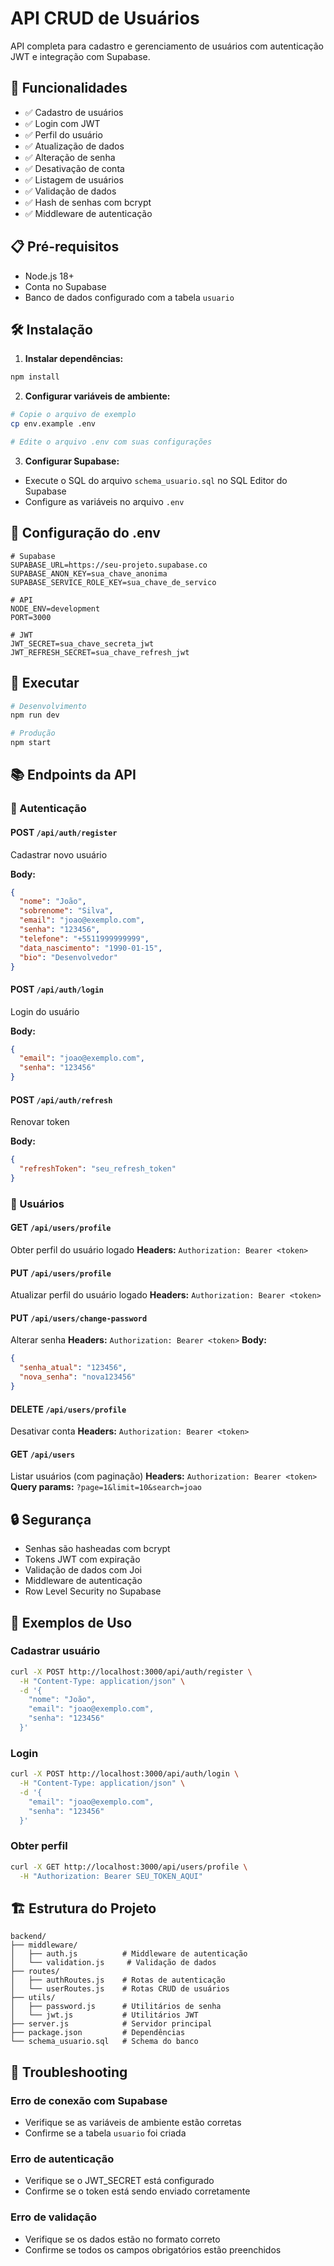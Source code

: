# API CRUD de Usuários

API completa para cadastro e gerenciamento de usuários com autenticação JWT e integração com Supabase.

## 🚀 Funcionalidades

- ✅ Cadastro de usuários
- ✅ Login com JWT
- ✅ Perfil do usuário
- ✅ Atualização de dados
- ✅ Alteração de senha
- ✅ Desativação de conta
- ✅ Listagem de usuários
- ✅ Validação de dados
- ✅ Hash de senhas com bcrypt
- ✅ Middleware de autenticação

## 📋 Pré-requisitos

- Node.js 18+
- Conta no Supabase
- Banco de dados configurado com a tabela `usuario`

## 🛠️ Instalação

1. **Instalar dependências:**
```bash
npm install
```

2. **Configurar variáveis de ambiente:**
```bash
# Copie o arquivo de exemplo
cp env.example .env

# Edite o arquivo .env com suas configurações
```

3. **Configurar Supabase:**
- Execute o SQL do arquivo `schema_usuario.sql` no SQL Editor do Supabase
- Configure as variáveis no arquivo `.env`

## 🔧 Configuração do .env

```env
# Supabase
SUPABASE_URL=https://seu-projeto.supabase.co
SUPABASE_ANON_KEY=sua_chave_anonima
SUPABASE_SERVICE_ROLE_KEY=sua_chave_de_servico

# API
NODE_ENV=development
PORT=3000

# JWT
JWT_SECRET=sua_chave_secreta_jwt
JWT_REFRESH_SECRET=sua_chave_refresh_jwt
```

## 🚀 Executar

```bash
# Desenvolvimento
npm run dev

# Produção
npm start
```

## 📚 Endpoints da API

### 🔐 Autenticação

#### POST `/api/auth/register`
Cadastrar novo usuário

**Body:**
```json
{
  "nome": "João",
  "sobrenome": "Silva",
  "email": "joao@exemplo.com",
  "senha": "123456",
  "telefone": "+5511999999999",
  "data_nascimento": "1990-01-15",
  "bio": "Desenvolvedor"
}
```

#### POST `/api/auth/login`
Login do usuário

**Body:**
```json
{
  "email": "joao@exemplo.com",
  "senha": "123456"
}
```

#### POST `/api/auth/refresh`
Renovar token

**Body:**
```json
{
  "refreshToken": "seu_refresh_token"
}
```

### 👤 Usuários

#### GET `/api/users/profile`
Obter perfil do usuário logado
**Headers:** `Authorization: Bearer <token>`

#### PUT `/api/users/profile`
Atualizar perfil do usuário logado
**Headers:** `Authorization: Bearer <token>`

#### PUT `/api/users/change-password`
Alterar senha
**Headers:** `Authorization: Bearer <token>`
**Body:**
```json
{
  "senha_atual": "123456",
  "nova_senha": "nova123456"
}
```

#### DELETE `/api/users/profile`
Desativar conta
**Headers:** `Authorization: Bearer <token>`

#### GET `/api/users`
Listar usuários (com paginação)
**Headers:** `Authorization: Bearer <token>`
**Query params:** `?page=1&limit=10&search=joao`

## 🔒 Segurança

- Senhas são hasheadas com bcrypt
- Tokens JWT com expiração
- Validação de dados com Joi
- Middleware de autenticação
- Row Level Security no Supabase

## 📝 Exemplos de Uso

### Cadastrar usuário
```bash
curl -X POST http://localhost:3000/api/auth/register \
  -H "Content-Type: application/json" \
  -d '{
    "nome": "João",
    "email": "joao@exemplo.com",
    "senha": "123456"
  }'
```

### Login
```bash
curl -X POST http://localhost:3000/api/auth/login \
  -H "Content-Type: application/json" \
  -d '{
    "email": "joao@exemplo.com",
    "senha": "123456"
  }'
```

### Obter perfil
```bash
curl -X GET http://localhost:3000/api/users/profile \
  -H "Authorization: Bearer SEU_TOKEN_AQUI"
```

## 🏗️ Estrutura do Projeto

```
backend/
├── middleware/
│   ├── auth.js          # Middleware de autenticação
│   └── validation.js     # Validação de dados
├── routes/
│   ├── authRoutes.js    # Rotas de autenticação
│   └── userRoutes.js    # Rotas CRUD de usuários
├── utils/
│   ├── password.js      # Utilitários de senha
│   └── jwt.js           # Utilitários JWT
├── server.js            # Servidor principal
├── package.json         # Dependências
└── schema_usuario.sql   # Schema do banco
```

## 🐛 Troubleshooting

### Erro de conexão com Supabase
- Verifique se as variáveis de ambiente estão corretas
- Confirme se a tabela `usuario` foi criada

### Erro de autenticação
- Verifique se o JWT_SECRET está configurado
- Confirme se o token está sendo enviado corretamente

### Erro de validação
- Verifique se os dados estão no formato correto
- Confirme se todos os campos obrigatórios estão preenchidos
